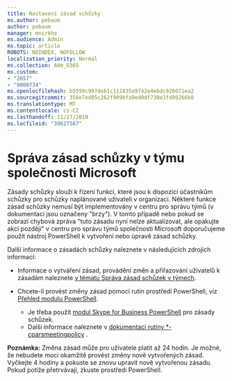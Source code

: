 ```yaml
---
title: Nastavení zásad schůzky
ms.author: pebaum
author: pebaum
manager: mnirkhe
ms.audience: Admin
ms.topic: article
ROBOTS: NOINDEX, NOFOLLOW
localization_priority: Normal
ms.collection: Adm_O365
ms.custom:
- "2657"
- "9000734"
ms.openlocfilehash: b5599c9974eb1c112835a9f42e4ebdc926071ea2
ms.sourcegitcommit: 358e7ed05c262f909bfa9ed0df730e1fd89266b8
ms.translationtype: MT
ms.contentlocale: cs-CZ
ms.lasthandoff: 11/27/2019
ms.locfileid: "39627567"
---
```

# <a name="manage-meeting-policies-in-microsoft-teams"></a>Správa zásad schůzky v týmu společnosti Microsoft

Zásady schůzky slouží k řízení funkcí, které jsou k dispozici účastníkům schůzky pro schůzky naplánované uživateli v organizaci. Některé funkce zásad schůzky nemusí být implementovány v centru pro správu týmů (v dokumentaci jsou označeny "brzy"). V tomto případě nebo pokud se zobrazí chybová zpráva "tuto zásadu nyní nelze aktualizovat, ale opakujte akci později" v centru pro správu týmů společnosti Microsoft doporučujeme použít nástroj PowerShell k vytvoření nebo úpravě zásad schůzky. 

Další informace o zásadách schůzky naleznete v následujících zdrojích informací:

- Informace o vytváření zásad, provádění změn a přiřazování uživatelů k zásadám naleznete [v tématu Správa zásad schůzek v týmech](https://docs.microsoft.com/microsoftteams/meeting-policies-in-teams).

- Chcete-li provést změny zásad pomocí rutin prostředí PowerShell, viz [Přehled modulu PowerShell](https://docs.microsoft.com/microsoftteams/teams-powershell-overview). 
    - Je třeba použít [modul Skype for Business PowerShell](https://www.microsoft.com/download/details.aspx?id=39366) pro zásady schůzek. 
    - Další informace naleznete v [dokumentaci rutiny *-cparsmeetingpolicy](https://docs.microsoft.com/search/?search=CsTeamsMeetingPolicy&view=skype-ps) .

**Poznámka:** Změna zásad může pro uživatele platit až 24 hodin. Je možné, že nebudete moci okamžitě provést změny nově vytvořených zásad. Vyčkejte 4 hodiny a pokuste se znovu upravit nově vytvořenou zásadu. Pokud potíže přetrvávají, zkuste prostředí PowerShell.  